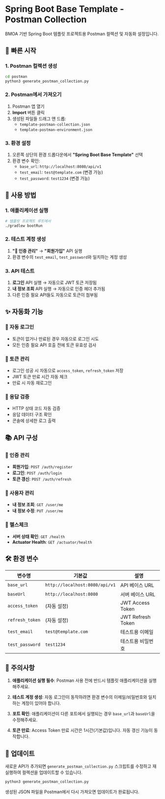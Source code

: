 # Spring Boot Base Template - Postman Collection

BMOA 기반 Spring Boot 템플릿 프로젝트용 Postman 컬렉션 및 자동화 설정입니다.

## 🚀 빠른 시작

### 1. Postman 컬렉션 생성

```bash
cd postman
python3 generate_postman_collection.py
```

### 2. Postman에서 가져오기

1. Postman 앱 열기
2. **Import** 버튼 클릭
3. 생성된 파일들 드래그 앤 드롭:
   - `template-postman-collection.json`
   - `template-postman-environment.json`

### 3. 환경 설정

1. 오른쪽 상단의 환경 드롭다운에서 **"Spring Boot Base Template"** 선택
2. 환경 변수 확인:
   - `base_url`: `http://localhost:8080/api/v1`
   - `test_email`: `test@template.com` (변경 가능)
   - `test_password`: `test1234` (변경 가능)

## 🔧 사용 방법

### 1. 애플리케이션 실행

```bash
# 템플릿 프로젝트 루트에서
./gradlew bootRun
```

### 2. 테스트 계정 생성

1. **"🔐 인증 관리"** → **"회원가입"** API 실행
2. 환경 변수의 `test_email`, `test_password`와 일치하는 계정 생성

### 3. API 테스트

1. **로그인** API 실행 → 자동으로 JWT 토큰 저장됨
2. **내 정보 조회** API 실행 → 자동으로 인증 헤더 추가됨
3. 다른 인증 필요 API들도 자동으로 토큰이 첨부됨

## ✨ 자동화 기능

### 🔑 자동 로그인
- 토큰이 없거나 만료된 경우 자동으로 로그인 시도
- 모든 인증 필요 API 호출 전에 토큰 유효성 검사

### 🎯 토큰 관리
- 로그인 성공 시 자동으로 `access_token`, `refresh_token` 저장
- JWT 토큰 만료 시간 자동 체크
- 만료 시 자동 재로그인

### 📝 응답 검증
- HTTP 상태 코드 자동 검증
- 응답 데이터 구조 확인
- 콘솔에 상세한 로그 출력

## 📚 API 구성

### 🔐 인증 관리
- **회원가입**: `POST /auth/register`
- **로그인**: `POST /auth/login`
- **토큰 갱신**: `POST /auth/refresh`

### 👤 사용자 관리
- **내 정보 조회**: `GET /user/me`
- **내 정보 수정**: `PUT /user/me`

### 🏥 헬스체크
- **서버 상태 확인**: `GET /health`
- **Actuator Health**: `GET /actuator/health`

## 🛠️ 환경 변수

| 변수명 | 기본값 | 설명 |
|--------|--------|------|
| `base_url` | `http://localhost:8080/api/v1` | API 베이스 URL |
| `baseUrl` | `http://localhost:8080` | 서버 베이스 URL |
| `access_token` | (자동 설정) | JWT Access Token |
| `refresh_token` | (자동 설정) | JWT Refresh Token |
| `test_email` | `test@template.com` | 테스트용 이메일 |
| `test_password` | `test1234` | 테스트용 비밀번호 |

## 🚨 주의사항

1. **애플리케이션 실행 필수**: Postman 사용 전에 반드시 템플릿 애플리케이션을 실행해주세요.

2. **테스트 계정 생성**: 자동 로그인이 동작하려면 환경 변수의 이메일/비밀번호와 일치하는 계정이 있어야 합니다.

3. **포트 확인**: 애플리케이션이 다른 포트에서 실행되는 경우 `base_url`과 `baseUrl`을 수정해주세요.

4. **토큰 만료**: Access Token 만료 시간은 1시간(기본값)입니다. 자동 갱신 기능이 동작합니다.

## 🔄 업데이트

새로운 API가 추가되면 `generate_postman_collection.py` 스크립트를 수정하고 재실행하여 컬렉션을 업데이트할 수 있습니다.

```bash
python3 generate_postman_collection.py
```

생성된 JSON 파일을 Postman에서 다시 가져오면 업데이트가 완료됩니다.